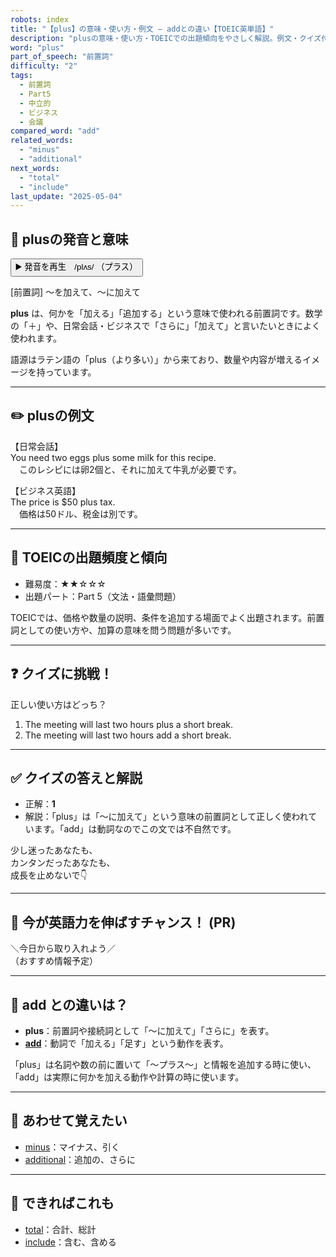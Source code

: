 ```yaml
---
robots: index
title: "【plus】の意味・使い方・例文 ― addとの違い【TOEIC英単語】"
description: "plusの意味・使い方・TOEICでの出題傾向をやさしく解説。例文・クイズ付きでaddとの違いもわかりやすく学べます。"
word: "plus"
part_of_speech: "前置詞"
difficulty: "2"
tags:
  - 前置詞
  - Part5
  - 中立的
  - ビジネス
  - 会議
compared_word: "add"
related_words:
  - "minus"
  - "additional"
next_words:
  - "total"
  - "include"
last_update: "2025-05-04"
---
```


## 🔰 plusの発音と意味

<button class="play-audio" onclick="playTTS('plus')">
  <span class="play-audio-main">
    ▶️ 発音を再生　/plʌs/
  </span>
  <span class="play-audio-sub">
    （プラス）
  </span>
</button>

[前置詞] ～を加えて、～に加えて

**plus** は、何かを「加える」「追加する」という意味で使われる前置詞です。数学の「＋」や、日常会話・ビジネスで「さらに」「加えて」と言いたいときによく使われます。

語源はラテン語の「plus（より多い）」から来ており、数量や内容が増えるイメージを持っています。

---

## ✏️ plusの例文

【日常会話】  
You need two eggs plus some milk for this recipe.  
　このレシピには卵2個と、それに加えて牛乳が必要です。

【ビジネス英語】  
The price is $50 plus tax.  
　価格は50ドル、税金は別です。

---

## 🎯 TOEICの出題頻度と傾向

- 難易度：★★☆☆☆
- 出題パート：Part 5（文法・語彙問題）

TOEICでは、価格や数量の説明、条件を追加する場面でよく出題されます。前置詞としての使い方や、加算の意味を問う問題が多いです。

---

## ❓ クイズに挑戦！

正しい使い方はどっち？

1. The meeting will last two hours plus a short break.  
2. The meeting will last two hours add a short break.

---

## ✅ クイズの答えと解説

- 正解：**1**
- 解説：「plus」は「～に加えて」という意味の前置詞として正しく使われています。「add」は動詞なのでこの文では不自然です。

少し迷ったあなたも、  
カンタンだったあなたも、  
成長を止めないで👇️

---

## 🚀 今が英語力を伸ばすチャンス！ (PR)

<div class="info-center">
＼今日から取り入れよう／<br>  
（おすすめ情報予定）
</div>

---

## 🤔  add との違いは？

- **plus**：前置詞や接続詞として「～に加えて」「さらに」を表す。
- **[add](/word/add/)**：動詞で「加える」「足す」という動作を表す。

「plus」は名詞や数の前に置いて「～プラス～」と情報を追加する時に使い、「add」は実際に何かを加える動作や計算の時に使います。

---

## 🧩 あわせて覚えたい

- [minus](/word/minus/)：マイナス、引く
- [additional](/word/additional/)：追加の、さらに

---

## 📖 できればこれも

- [total](/word/total/)：合計、総計
- [include](/word/include/)：含む、含める

<!-- cvid: aid22_bid21 -->
